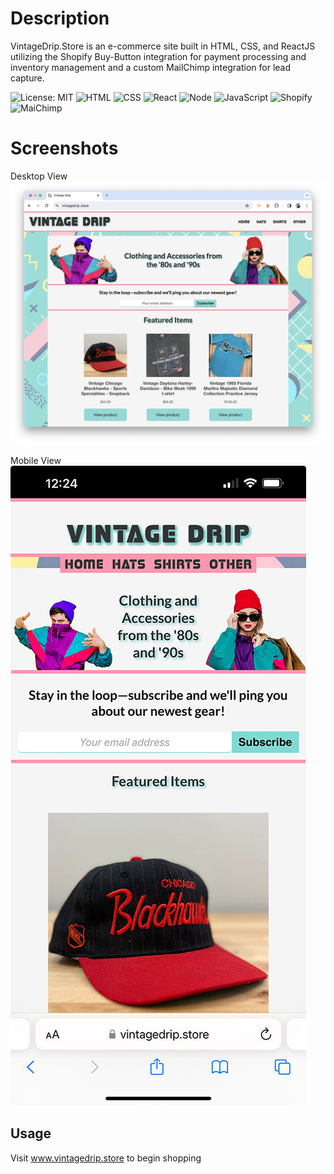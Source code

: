 # Description

VintageDrip.Store is an e-commerce site built in HTML, CSS, and ReactJS utilizing the Shopify Buy-Button integration for payment processing and inventory management and a custom MailChimp integration for lead capture.

![License: MIT](https://img.shields.io/badge/License-MIT-orange.svg)
![HTML](https://img.shields.io/badge/HTML-Orange.svg)
![CSS](https://img.shields.io/badge/CSS-blue.svg)
![React](https://img.shields.io/badge/React-lightblue.svg)
![Node](https://img.shields.io/badge/Node.js-grey.svg)
![JavaScript](https://img.shields.io/badge/JavaScript-yellow.svg)
![Shopify](https://img.shields.io/badge/Shopify-green.svg)
![MaiChimp](https://img.shields.io/badge/MailChimp-lightyellow.svg)

# Screenshots

Desktop View
![Desktop View.](src/components/VintageDripDesktop.png)

Mobile View
![Desktop View.](src/components/VintageDripMobile.jpeg)

## Usage

Visit www.vintagedrip.store to begin shopping